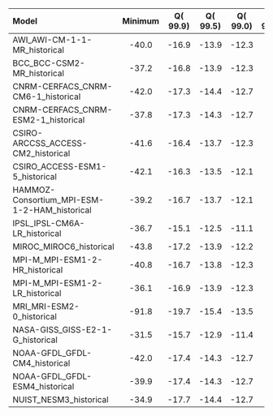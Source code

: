 Model | Minimum | Q(   99.9) | Q(   99.5) | Q(   99.0) | Q(   95.0) | Q(   90.0) | Q(   75.0) | Q(   50.0) | Q(   25.0) | Q(   10.0) | Q(    5.0) | Q( 1.0000) | Q( 0.5000) | Q( 0.1000) | Maximum
 :-- |  :--:  |  :--:  |  :--:  |  :--:  |  :--:  |  :--:  |  :--:  |  :--:  |  :--:  |  :--:  |  :--:  |  :--:  |  :--:  |  :--:  |  :--: 
AWI_AWI-CM-1-1-MR_historical |   -40.0 |   -16.9 |   -13.9 |   -12.3 |    -7.9 |    -5.7 |    -2.5 |  0.2636 |     3.1 |     6.0 |     7.9 |    11.8 |    13.3 |    16.3 |    39.1
BCC_BCC-CSM2-MR_historical |   -37.2 |   -16.8 |   -13.9 |   -12.3 |    -7.8 |    -5.7 |    -2.7 |  0.0881 |     3.0 |     5.9 |     7.7 |    11.4 |    12.9 |    15.9 |    38.5
CNRM-CERFACS_CNRM-CM6-1_historical |   -42.0 |   -17.3 |   -14.4 |   -12.7 |    -8.0 |    -5.8 |    -2.7 |  0.1762 |     3.0 |     6.0 |     7.9 |    11.9 |    13.4 |    16.4 |    35.5
CNRM-CERFACS_CNRM-ESM2-1_historical |   -37.8 |   -17.3 |   -14.3 |   -12.7 |    -8.0 |    -5.8 |    -2.7 |  0.1682 |     3.0 |     6.0 |     7.9 |    11.9 |    13.4 |    16.4 |    40.8
CSIRO-ARCCSS_ACCESS-CM2_historical |   -41.6 |   -16.4 |   -13.7 |   -12.3 |    -8.1 |    -6.0 |    -2.8 |  0.0981 |     3.1 |     6.2 |     8.1 |    12.0 |    13.4 |    16.3 |    38.7
CSIRO_ACCESS-ESM1-5_historical |   -42.1 |   -16.3 |   -13.5 |   -12.1 |    -8.1 |    -6.0 |    -2.9 |  0.1151 |     3.1 |     6.2 |     8.2 |    12.3 |    13.9 |    17.5 |    48.9
HAMMOZ-Consortium_MPI-ESM-1-2-HAM_historical |   -39.2 |   -16.7 |   -13.7 |   -12.1 |    -7.7 |    -5.6 |    -2.6 |  0.1688 |     3.0 |     6.0 |     7.9 |    11.7 |    13.2 |    16.3 |    41.5
IPSL_IPSL-CM6A-LR_historical |   -36.7 |   -15.1 |   -12.5 |   -11.1 |    -7.5 |    -5.5 |    -2.5 |  0.1408 |     2.9 |     5.9 |     7.7 |    11.4 |    12.8 |    15.4 |    34.0
MIROC_MIROC6_historical |   -43.8 |   -17.2 |   -13.9 |   -12.2 |    -7.5 |    -5.3 |    -2.3 |  0.1209 |     2.7 |     5.5 |     7.4 |    11.7 |    13.4 |    17.1 |    42.4
MPI-M_MPI-ESM1-2-HR_historical |   -40.8 |   -16.7 |   -13.8 |   -12.3 |    -7.9 |    -5.8 |    -2.6 |  0.1941 |     3.1 |     6.0 |     7.9 |    11.8 |    13.3 |    16.3 |    43.2
MPI-M_MPI-ESM1-2-LR_historical |   -36.1 |   -16.9 |   -13.9 |   -12.3 |    -7.9 |    -5.8 |    -2.6 |  0.2118 |     3.1 |     6.1 |     8.0 |    11.9 |    13.4 |    16.4 |    34.4
MRI_MRI-ESM2-0_historical |   -91.8 |   -19.7 |   -15.4 |   -13.5 |    -9.1 |    -6.8 |    -3.2 |  0.2298 |     3.7 |     7.1 |     9.4 |    14.1 |    16.0 |    20.3 |    83.2
NASA-GISS_GISS-E2-1-G_historical |   -31.5 |   -15.7 |   -12.9 |   -11.4 |    -7.2 |    -5.1 |    -2.3 |  0.1735 |     2.5 |     5.1 |     6.9 |    10.8 |    12.3 |    15.3 |    31.0
NOAA-GFDL_GFDL-CM4_historical |   -42.0 |   -17.4 |   -14.3 |   -12.7 |    -8.1 |    -5.8 |    -2.7 |  0.1826 |     3.1 |     6.1 |     8.0 |    12.0 |    13.6 |    16.8 |    41.1
NOAA-GFDL_GFDL-ESM4_historical |   -39.9 |   -17.4 |   -14.3 |   -12.7 |    -8.1 |    -5.8 |    -2.6 |  0.1629 |     3.0 |     6.0 |     7.9 |    12.0 |    13.6 |    16.9 |    44.4
NUIST_NESM3_historical |   -34.9 |   -17.7 |   -14.4 |   -12.7 |    -8.1 |    -5.9 |    -2.7 |  0.1661 |     3.0 |     6.0 |     8.0 |    12.0 |    13.5 |    16.7 |    35.7
